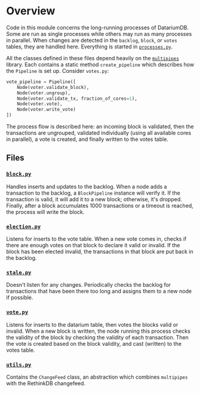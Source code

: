 # Overview

Code in this module concerns the long-running processes of DatariumDB.  Some are run as single processes while others may run as many processes in parallel.  When changes are detected in the `backlog`, `block`, or `votes` tables, they are handled here.  Everything is started in [`processes.py`](../processes.py).

All the classes defined in these files depend heavily on the [`multipipes`](https://github.com/datariumdb/multipipes/) library.  Each contains a static method `create_pipeline` which describes how the `Pipeline` is set up. Consider `votes.py`:

```python
vote_pipeline = Pipeline([
    Node(voter.validate_block),
    Node(voter.ungroup),
    Node(voter.validate_tx, fraction_of_cores=1),
    Node(voter.vote),
    Node(voter.write_vote)
])
```

The process flow is described here: an incoming block is validated, then the transactions are ungrouped, validated individually (using all available cores in parallel), a vote is created, and finally written to the votes table.

## Files

### [`block.py`](./block.py)

Handles inserts and updates to the backlog.  When a node adds a transaction to the backlog, a `BlockPipeline` instance will verify it. If the transaction is valid, it will add it to a new block; otherwise, it's dropped. Finally, after a block accumulates 1000 transactions or a timeout is reached, the process will write the block.

### [`election.py`](./election.py)

Listens for inserts to the vote table. When a new vote comes in, checks if there are enough votes on that block to declare it valid or invalid.  If the block has been elected invalid, the transactions in that block are put back in the backlog.

### [`stale.py`](./stale.py)

Doesn't listen for any changes.  Periodically checks the backlog for transactions that have been there too long and assigns them to a new node if possible.

### [`vote.py`](./vote.py)

Listens for inserts to the datarium table, then votes the blocks valid or invalid.  When a new block is written, the node running this process checks the validity of the block by checking the validity of each transaction. Then the vote is created based on the block validity, and cast (written) to the votes table.

### [`utils.py`](./utils.py)

Contains the `ChangeFeed` class, an abstraction which combines `multipipes` with the RethinkDB changefeed.
